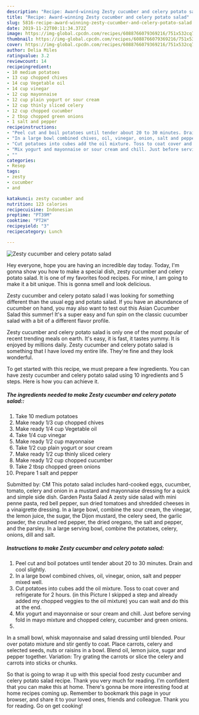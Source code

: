```yaml
---
description: "Recipe: Award-winning Zesty cucumber and celery potato salad"
title: "Recipe: Award-winning Zesty cucumber and celery potato salad"
slug: 5816-recipe-award-winning-zesty-cucumber-and-celery-potato-salad
date: 2019-11-22T00:11:34.372Z
image: https://img-global.cpcdn.com/recipes/6088766079369216/751x532cq70/zesty-cucumber-and-celery-potato-salad-recipe-main-photo.jpg
thumbnail: https://img-global.cpcdn.com/recipes/6088766079369216/751x532cq70/zesty-cucumber-and-celery-potato-salad-recipe-main-photo.jpg
cover: https://img-global.cpcdn.com/recipes/6088766079369216/751x532cq70/zesty-cucumber-and-celery-potato-salad-recipe-main-photo.jpg
author: Delia Miles
ratingvalue: 3.2
reviewcount: 14
recipeingredient:
- 10 medium potatoes
- 13 cup chopped chives
- 14 cup Vegetable oil
- 14 cup vinegar
- 12 cup mayonnaise
- 12 cup plain yogurt or sour cream
- 12 cup thinly sliced celery
- 12 cup chopped cucumber
- 2 tbsp chopped green onions
- 1 salt and pepper
recipeinstructions:
- "Peel cut and boil potatoes until tender about 20 to 30 minutes. Drain and cool slightly."
- "In a large bowl combined chives, oil, vinegar, onion, salt and pepper mixed well."
- "Cut potatoes into cubes add the oil mixture. Toss to coat cover and refrigerate for 2 hours. (in this Picture I skipped a step and already added my chopped veggies to the oil mixture) you can wait and do this at the end."
- "Mix yogurt and mayonnaise or sour cream and chill. Just before serving fold in mayo mixture and chopped celery, cucumber and green onions."
- ""
categories:
- Resep
tags:
- zesty
- cucumber
- and

katakunci: zesty cucumber and
nutrition: 123 calories
recipecuisine: Indonesian
preptime: "PT39M"
cooktime: "PT2H"
recipeyield: "3"
recipecategory: Lunch

---
```



![Zesty cucumber and celery potato salad](https://img-global.cpcdn.com/recipes/6088766079369216/751x532cq70/zesty-cucumber-and-celery-potato-salad-recipe-main-photo.jpg)

Hey everyone, hope you are having an incredible day today. Today, I'm gonna show you how to make a special dish, zesty cucumber and celery potato salad. It is one of my favorites food recipes. For mine, I am going to make it a bit unique. This is gonna smell and look delicious.

Zesty cucumber and celery potato salad I was looking for something different than the usual egg and potato salad. If you have an abundance of cucumber on hand, you may also want to test out this Asian Cucumber Salad this summer! It&#39;s a super easy and fun spin on the classic cucumber salad with a bit of a different flavor profile.

Zesty cucumber and celery potato salad is only one of the most popular of recent trending meals on earth. It's easy, it is fast, it tastes yummy. It is enjoyed by millions daily. Zesty cucumber and celery potato salad is something that I have loved my entire life. They're fine and they look wonderful.


To get started with this recipe, we must prepare a few ingredients. You can have zesty cucumber and celery potato salad using 10 ingredients and 5 steps. Here is how you can achieve it.

##### The ingredients needed to make Zesty cucumber and celery potato salad::

1. Take 10 medium potatoes
1. Make ready 1/3 cup chopped chives
1. Make ready 1/4 cup Vegetable oil
1. Take 1/4 cup vinegar
1. Make ready 1/2 cup mayonnaise
1. Take 1/2 cup plain yogurt or sour cream
1. Make ready 1/2 cup thinly sliced celery
1. Make ready 1/2 cup chopped cucumber
1. Take 2 tbsp chopped green onions
1. Prepare 1 salt and pepper


Submitted by: CM This potato salad includes hard-cooked eggs, cucumber, tomato, celery and onion in a mustard and mayonnaise dressing for a quick and simple side dish. Garden Pasta Salad A zesty side salad with mini penne pasta, red bell pepper, sun dried tomatoes and shredded cheeses in a vinaigrette dressing. In a large bowl, combine the sour cream, the vinegar, the lemon juice, the sugar, the Dijon mustard, the celery seed, the garlic powder, the crushed red pepper, the dried oregano, the salt and pepper, and the parsley. In a large serving bowl, combine the potatoes, celery, onions, dill and salt. 

##### Instructions to make Zesty cucumber and celery potato salad:

1. Peel cut and boil potatoes until tender about 20 to 30 minutes. Drain and cool slightly.
1. In a large bowl combined chives, oil, vinegar, onion, salt and pepper mixed well.
1. Cut potatoes into cubes add the oil mixture. Toss to coat cover and refrigerate for 2 hours. (in this Picture I skipped a step and already added my chopped veggies to the oil mixture) you can wait and do this at the end.
1. Mix yogurt and mayonnaise or sour cream and chill. Just before serving fold in mayo mixture and chopped celery, cucumber and green onions.
1. 


In a small bowl, whisk mayonnaise and salad dressing until blended. Pour over potato mixture and stir gently to coat. Place carrots, celery and selected seeds, nuts or raisins in a bowl. Blend oil, lemon juice, sugar and pepper together. Variation: Try grating the carrots or slice the celery and carrots into sticks or chunks. 

So that is going to wrap it up with this special food zesty cucumber and celery potato salad recipe. Thank you very much for reading. I'm confident that you can make this at home. There's gonna be more interesting food at home recipes coming up. Remember to bookmark this page in your browser, and share it to your loved ones, friends and colleague. Thank you for reading. Go on get cooking!

